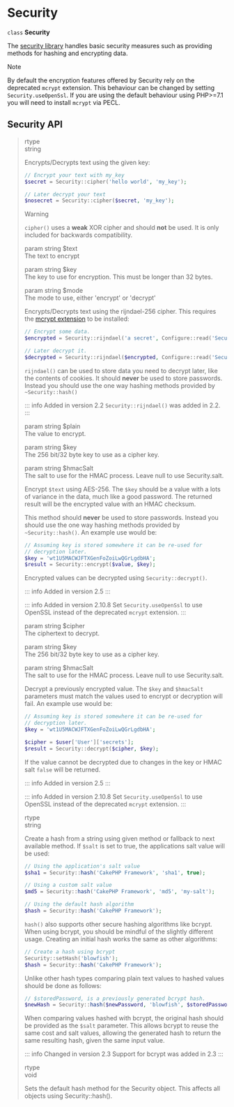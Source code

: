 # Security

`class` **Security**

The [security library](https://api.cakephp.org/2.x/class-Security.html)
handles basic security measures such as providing methods for
hashing and encrypting data.

> [!NOTE]
> By default the encryption features offered by Security rely on the deprecated
> `mcrypt` extension.
> This behaviour can be changed by setting `Security.useOpenSsl`.
> If you are using the default behaviour using PHP\>=7.1 you will need to
> install `mcrypt` via PECL.

## Security API

> rtype  
> string
>
> Encrypts/Decrypts text using the given key:
>
> ``` php
> // Encrypt your text with my_key
> $secret = Security::cipher('hello world', 'my_key');
>
> // Later decrypt your text
> $nosecret = Security::cipher($secret, 'my_key');
> ```
>
> > [!WARNING]
> > `cipher()` uses a **weak** XOR cipher and should **not** be used.
> > It is only included for backwards compatibility.
>
> param string \$text  
> The text to encrypt
>
> param string \$key  
> The key to use for encryption. This must be longer than
> 32 bytes.
>
> param string \$mode  
> The mode to use, either 'encrypt' or 'decrypt'
>
> Encrypts/Decrypts text using the rijndael-256 cipher. This requires the
> [mcrypt extension](https://www.php.net/mcrypt) to be installed:
>
> ``` php
> // Encrypt some data.
> $encrypted = Security::rijndael('a secret', Configure::read('Security.key'), 'encrypt');
>
> // Later decrypt it.
> $decrypted = Security::rijndael($encrypted, Configure::read('Security.key'), 'decrypt');
> ```
>
> `rijndael()` can be used to store data you need to decrypt later, like the
> contents of cookies. It should **never** be used to store passwords.
> Instead you should use the one way hashing methods provided by
> `~Security::hash()`
>
> ::: info Added in version 2.2
> `Security::rijndael()` was added in 2.2.
> :::
>
> param string \$plain  
> The value to encrypt.
>
> param string \$key  
> The 256 bit/32 byte key to use as a cipher key.
>
> param string \$hmacSalt  
> The salt to use for the HMAC process. Leave null to use Security.salt.
>
> Encrypt `$text` using AES-256. The `$key` should be a value with a
> lots of variance in the data, much like a good password. The returned result
> will be the encrypted value with an HMAC checksum.
>
> This method should **never** be used to store passwords. Instead you should
> use the one way hashing methods provided by `~Security::hash()`.
> An example use would be:
>
> ``` php
> // Assuming key is stored somewhere it can be re-used for
> // decryption later.
> $key = 'wt1U5MACWJFTXGenFoZoiLwQGrLgdbHA';
> $result = Security::encrypt($value, $key);
> ```
>
> Encrypted values can be decrypted using `Security::decrypt()`.
>
> ::: info Added in version 2.5
> :::
>
> ::: info Added in version 2.10.8
> Set `Security.useOpenSsl` to use OpenSSL instead of the deprecated `mcrypt` extension.
> :::
>
> param string \$cipher  
> The ciphertext to decrypt.
>
> param string \$key  
> The 256 bit/32 byte key to use as a cipher key.
>
> param string \$hmacSalt  
> The salt to use for the HMAC process. Leave null to use Security.salt.
>
> Decrypt a previously encrypted value. The `$key` and `$hmacSalt`
> parameters must match the values used to encrypt or decryption will fail. An
> example use would be:
>
> ``` php
> // Assuming key is stored somewhere it can be re-used for
> // decryption later.
> $key = 'wt1U5MACWJFTXGenFoZoiLwQGrLgdbHA';
>
> $cipher = $user['User']['secrets'];
> $result = Security::decrypt($cipher, $key);
> ```
>
> If the value cannot be decrypted due to changes in the key or HMAC salt
> `false` will be returned.
>
> ::: info Added in version 2.5
> :::
>
> ::: info Added in version 2.10.8
> Set `Security.useOpenSsl` to use OpenSSL instead of the deprecated `mcrypt` extension.
> :::
>
> rtype  
> string
>
> Create a hash from a string using given method or fallback to next
> available method. If `$salt` is set to true, the applications salt
> value will be used:
>
> ``` php
> // Using the application's salt value
> $sha1 = Security::hash('CakePHP Framework', 'sha1', true);
>
> // Using a custom salt value
> $md5 = Security::hash('CakePHP Framework', 'md5', 'my-salt');
>
> // Using the default hash algorithm
> $hash = Security::hash('CakePHP Framework');
> ```
>
> `hash()` also supports other secure hashing algorithms like bcrypt. When
> using bcrypt, you should be mindful of the slightly different usage.
> Creating an initial hash works the same as other algorithms:
>
> ``` php
> // Create a hash using bcrypt
> Security::setHash('blowfish');
> $hash = Security::hash('CakePHP Framework');
> ```
>
> Unlike other hash types comparing plain text values to hashed values should
> be done as follows:
>
> ``` php
> // $storedPassword, is a previously generated bcrypt hash.
> $newHash = Security::hash($newPassword, 'blowfish', $storedPassword);
> ```
>
> When comparing values hashed with bcrypt, the original hash should be
> provided as the `$salt` parameter. This allows bcrypt to reuse the same
> cost and salt values, allowing the generated hash to return the same
> resulting hash, given the same input value.
>
> ::: info Changed in version 2.3
> Support for bcrypt was added in 2.3
> :::
>
> rtype  
> void
>
> Sets the default hash method for the Security object. This
> affects all objects using Security::hash().
